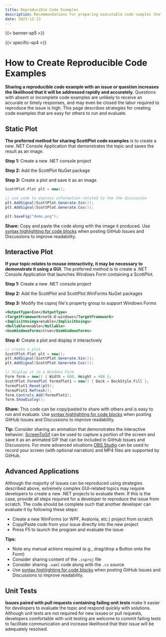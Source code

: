 ```yaml
---
title: Reproducible Code Examples
description: Recommendations for preparing executable code samples that can facilitate resolving issues or answering questions.
date: 2023-12-13
---
```


{{< banner-sp5 >}}

{{< specific-sp4 >}}

# How to Create Reproducible Code Examples

**Sharing a reproducible code example with an issue or question increases the likelihood that it will be addressed rapidly and accurately.** Questions with absent or incomplete code examples are unlikely to receive an accurate or timely responses, and may even be closed the labor required to reproduce the issue is high. This page describes strategies for creating code examples that are easy for others to run and evaluate.

## Static Plot

**The preferred method for sharing ScottPlot code examples** is to create a new .NET Console Application that demonstrates the topic and saves the result as an image.


**Step 1:** Create a new .NET console project

**Step 2:** Add the ScottPlot NuGet package

**Step 3:** Create a plot and save it as an image
```cs
ScottPlot.Plot plt = new();

// use code to express information related to the the discussion
plt.AddSignal(ScottPlot.Generate.Sin());
plt.AddSignal(ScottPlot.Generate.Cos());

plt.SaveFig("demo.png");
```

**Share:** Copy and paste the code along with the image it produced. Use [syntax highlighting for code blocks](https://docs.github.com/en/get-started/writing-on-github/working-with-advanced-formatting/creating-and-highlighting-code-blocks) when posting GitHub Issues and Discussions to improve readability.

## Interactive Plot

**If your topic relates to mouse interactivity, it may be necessary to demonstrate it using a GUI.** The preferred method is to create a .NET Console Application that launches Windows Form containing a ScottPlot.

**Step 1:** Create a new .NET console project 

**Step 2:** Add the ScottPlot and ScottPlot.WinForms NuGet packages

**Step 3:** Modify the csproj file's property group to support Windows Forms

```xml
<OutputType>Exe</OutputType>
<TargetFramework>net6.0-windows</TargetFramework>
<ImplicitUsings>enable</ImplicitUsings>
<Nullable>enable</Nullable>
<UseWindowsForms>true</UseWindowsForms>
```

**Step 4:** Create a plot and display it interactively

```cs
// create a plot
ScottPlot.Plot plt = new();
plt.AddSignal(ScottPlot.Generate.Sin());
plt.AddSignal(ScottPlot.Generate.Cos());

// display it in a Windows Form
Form form = new() { Width = 600, Height = 400 };
ScottPlot.FormsPlot formsPlot1 = new() { Dock = DockStyle.Fill };
formsPlot1.Reset(plt);
formsPlot1.Refresh();
form.Controls.Add(formsPlot1);
form.ShowDialog();
```

**Share:** This code can be copy/pasted to share with others and is easy to run and evaluate. Use [syntax highlighting for code blocks](https://docs.github.com/en/get-started/writing-on-github/working-with-advanced-formatting/creating-and-highlighting-code-blocks) when posting GitHub Issues and Discussions to improve readability.

**Tip:** Consider sharing an animation that demonstrates the interactive behavior. [ScreenToGif](https://www.screentogif.com/) can be used to capture a portion of the screen and save it as an animated GIF that can be included in GitHub Issues and Discussions. For more advanced situations [OBS Studio](https://obsproject.com/) can be used to record your screen (with optional narration) and MP4 files are supported by GitHub.

## Advanced Applications

Although the majority of issues can be reproduced using strategies described above, extremely complex GUI-related topics may require developers to create a new .NET projects to evaluate them. If this is the case, provide all steps required for a developer to reproduce the issue from scratch. The code should be complete such that another developer can evaluate it by following these steps:

* Create a new WinForms (or WPF, Avalonia, etc.) project from scratch
* Copy/Paste code from your issue directly into the new project
* Press F5 to launch the program and evaluate the issue

**Tips:**
* Note any manual actions required (e.g., drag/drop a Button onto the Form)
* Consider sharing content of the `.csproj` file
* Consider sharing `.xaml` code along with the `.cs` source
* Use [syntax highlighting for code blocks](https://docs.github.com/en/get-started/writing-on-github/working-with-advanced-formatting/creating-and-highlighting-code-blocks) when posting GitHub Issues and Discussions to improve readability.

## Unit Tests

**Issues paired with pull requests containing failing unit tests** make it easier for developers to evaluate the topic and respond quickly with solutions. Although unit tests are not required for new issues or pull requests, developers comfortable with unit testing are welcome to commit failing tests to facilitate communication and increase likelihood that their issue will be adequately resolved.